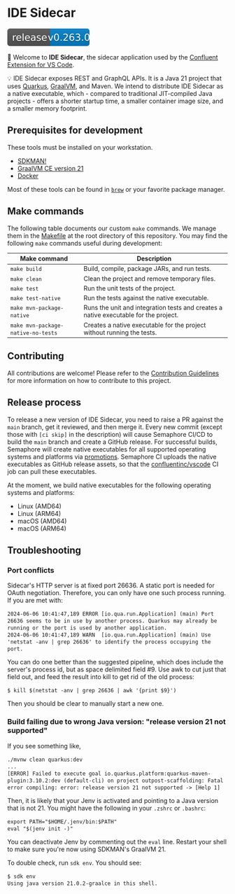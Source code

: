 # IDE Sidecar 

![Release](release.svg) 

👋 Welcome to **IDE Sidecar**, the sidecar application used by
the [Confluent Extension for VS Code](https://github.com/confluentinc/vscode).

💡 IDE Sidecar exposes REST and GraphQL APIs.
It is a Java 21 project that uses [Quarkus](https://quarkus.io), [GraalVM](https://www.graalvm.org/), and
Maven. We intend to distribute IDE Sidecar as a native executable, which - compared to traditional
JIT-compiled Java projects - offers a shorter startup time, a smaller container image size,
and a smaller memory footprint.

## Prerequisites for development

These tools must be installed on your workstation.

* [SDKMAN!](https://sdkman.io/)
* [GraalVM CE version 21](https://www.graalvm.org/)
* [Docker](https://www.docker.com/get-started)

Most of these tools can be found in [`brew`](https://brew.sh/) or your favorite package manager.

## Make commands

The following table documents our custom `make` commands. We manage them in the
[Makefile](./Makefile) at the root directory of this repository.
You may find the following `make` commands useful during development:

| Make command       | Description                                   |
|--------------------|-----------------------------------------------|
| `make build`       | Build, compile, package JARs, and run tests.  |
| `make clean`       | Clean the project and remove temporary files. |
| `make test`        | Run the unit tests of the project.            |
| `make test-native` | Run the tests against the native executable.  |
| `make mvn-package-native`                | Runs the unit and integration tests and creates a native executable for the project.                                                                                                                                |
| `make mvn-package-native-no-tests`       | Creates a native executable for the project without running the tests.                                                                                                                                              |

## Contributing

All contributions are welcome! Please refer to the [Contribution Guidelines](CONTRIBUTING.md) for more information
on how to contribute to this project.

## Release process

To release a new version of IDE Sidecar, you need to raise a PR against the `main` branch,
get it reviewed, and then merge it. Every new commit (except those with `[ci skip]` in the
description) will cause Semaphore CI/CD to build the `main` branch and create a GitHub release. For successful builds,
Semaphore will create native executables for all supported operating systems and platforms via
[promotions](https://github.com/confluentinc/ide-sidecar/blob/main/.semaphore/semaphore.yml#L78).
Semaphore CI uploads the native executables as GitHub release assets, so that the 
[confluentinc/vscode](https://github.com/confluentinc/vscode) CI job can pull these executables.

At the moment, we build native executables for the following operating systems and platforms:

* Linux (AMD64)
* Linux (ARM64)
* macOS (AMD64)
* macOS (ARM64)

## Troubleshooting

### Port conflicts

Sidecar's HTTP server is at fixed port 26636. A static
port is needed for OAuth negotiation. Therefore, you can only have one such process
running. If you are met with:
```
2024-06-06 10:41:47,189 ERROR [io.qua.run.Application] (main) Port 26636 seems to be in use by another process. Quarkus may already be running or the port is used by another application.
2024-06-06 10:41:47,189 WARN  [io.qua.run.Application] (main) Use 'netstat -anv | grep 26636' to identify the process occupying the port.
```
You can do one better than the suggested pipeline, which does include the server's process
id, but as space delimited field #9. Use awk to cut just that field out, and feed the result
into kill to get rid of the old process:
```shell script
$ kill $(netstat -anv | grep 26636 | awk '{print $9}')
```

Then you should be clear to manually start a new one.

### Build failing due to wrong Java version: "release version 21 not supported"

If you see something like,
```
./mvnw clean quarkus:dev
...
[ERROR] Failed to execute goal io.quarkus.platform:quarkus-maven-plugin:3.10.2:dev (default-cli) on project outpost-scaffolding: Fatal error compiling: error: release version 21 not supported -> [Help 1]
```

Then, it is likely that your Jenv is activated and pointing to a Java version that is not 21. You might have the following
in your `.zshrc` or `.bashrc`:
```shell script
export PATH="$HOME/.jenv/bin:$PATH"
eval "$(jenv init -)"
```

You can deactivate Jenv by commenting out the `eval` line. Restart your shell to make sure you're now using SDKMAN's
GraalVM 21.

To double check, run `sdk env`. You should see:
```shell script
$ sdk env
Using java version 21.0.2-graalce in this shell.
```
